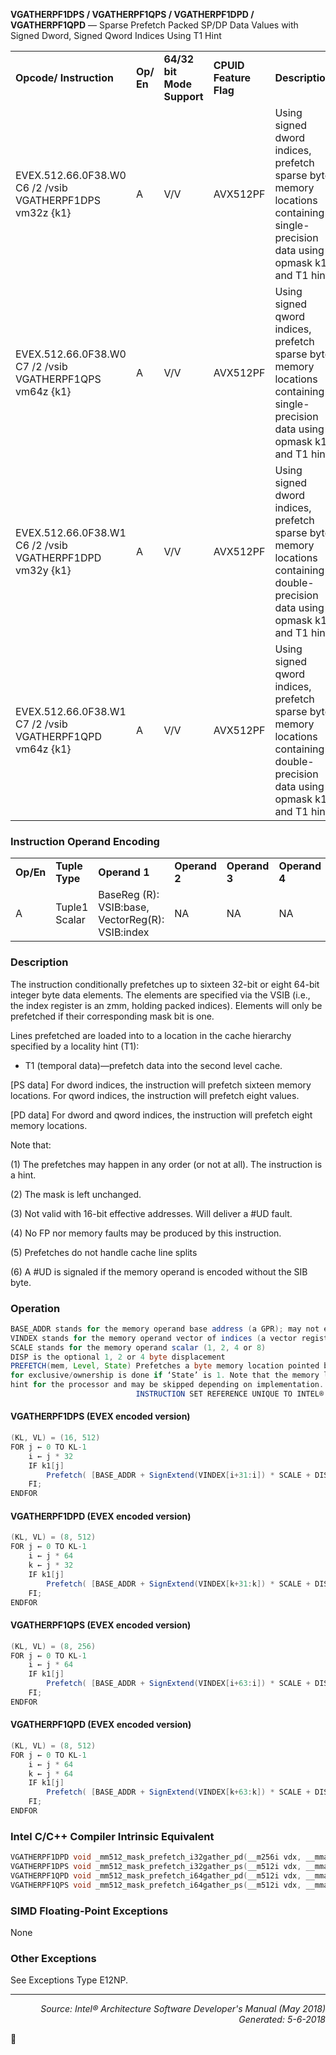 <b>VGATHERPF1DPS / VGATHERPF1QPS / VGATHERPF1DPD / VGATHERPF1QPD</b> — Sparse Prefetch Packed SP/DP Data Values with Signed Dword, Signed Qword Indices Using T1 Hint
<table>
	<tr>
		<td><b>Opcode/ Instruction</b></td>
		<td><b>Op/ En</b></td>
		<td><b>64/32 bit Mode Support</b></td>
		<td><b>CPUID Feature Flag</b></td>
		<td><b>Description</b></td>
	</tr>
	<tr>
		<td>EVEX.512.66.0F38.W0 C6 /2 /vsib VGATHERPF1DPS vm32z {k1}</td>
		<td>A</td>
		<td>V/V</td>
		<td>AVX512PF</td>
		<td>Using signed dword indices, prefetch sparse byte memory locations containing single-precision data using opmask k1 and T1 hint.</td>
	</tr>
	<tr>
		<td>EVEX.512.66.0F38.W0 C7 /2 /vsib VGATHERPF1QPS vm64z {k1}</td>
		<td>A</td>
		<td>V/V</td>
		<td>AVX512PF</td>
		<td>Using signed qword indices, prefetch sparse byte memory locations containing single-precision data using opmask k1 and T1 hint.</td>
	</tr>
	<tr>
		<td>EVEX.512.66.0F38.W1 C6 /2 /vsib VGATHERPF1DPD vm32y {k1}</td>
		<td>A</td>
		<td>V/V</td>
		<td>AVX512PF</td>
		<td>Using signed dword indices, prefetch sparse byte memory locations containing double-precision data using opmask k1 and T1 hint.</td>
	</tr>
	<tr>
		<td>EVEX.512.66.0F38.W1 C7 /2 /vsib VGATHERPF1QPD vm64z {k1}</td>
		<td>A</td>
		<td>V/V</td>
		<td>AVX512PF</td>
		<td>Using signed qword indices, prefetch sparse byte memory locations containing double-precision data using opmask k1 and T1 hint.</td>
	</tr>
</table>


### Instruction Operand Encoding
<table>
	<tr>
		<td><b>Op/En</b></td>
		<td><b>Tuple Type</b></td>
		<td><b>Operand 1</b></td>
		<td><b>Operand 2</b></td>
		<td><b>Operand 3</b></td>
		<td><b>Operand 4</b></td>
	</tr>
	<tr>
		<td>A</td>
		<td>Tuple1 Scalar</td>
		<td>BaseReg (R): VSIB:base, VectorReg(R): VSIB:index</td>
		<td>NA</td>
		<td>NA</td>
		<td>NA</td>
	</tr>
</table>


### Description
The instruction conditionally prefetches up to sixteen 32-bit or eight 64-bit integer byte data elements. The
elements are specified via the VSIB (i.e., the index register is an zmm, holding packed indices). Elements will only
be prefetched if their corresponding mask bit is one.

Lines prefetched are loaded into to a location in the cache hierarchy specified by a locality hint (T1):


 *  T1 (temporal data)—prefetch data into the second level cache.

[PS data] For dword indices, the instruction will prefetch sixteen memory locations. For qword indices, the instruction
 will prefetch eight values.

[PD data] For dword and qword indices, the instruction will prefetch eight memory locations.

Note that:

(1) The prefetches may happen in any order (or not at all). The instruction is a hint.

(2) The mask is left unchanged.

(3) Not valid with 16-bit effective addresses. Will deliver a \#UD fault.

(4) No FP nor memory faults may be produced by this instruction.

(5) Prefetches do not handle cache line splits

(6) A \#UD is signaled if the memory operand is encoded without the SIB byte.

### Operation

```java
BASE_ADDR stands for the memory operand base address (a GPR); may not exist
VINDEX stands for the memory operand vector of indices (a vector register)
SCALE stands for the memory operand scalar (1, 2, 4 or 8)
DISP is the optional 1, 2 or 4 byte displacement
PREFETCH(mem, Level, State) Prefetches a byte memory location pointed by ‘mem’ into the cache level specified by ‘Level’; a request 
for exclusive/ownership is done if ‘State’ is 1. Note that the memory location ignore cache line splits. This operation is considered a 
hint for the processor and may be skipped depending on implementation.
                            INSTRUCTION SET REFERENCE UNIQUE TO INTEL® XEON PHI™ PROCESSORS
```
#### VGATHERPF1DPS (EVEX encoded version)
```java
(KL, VL) = (16, 512)
FOR j ← 0 TO KL-1
    i ← j * 32
    IF k1[j] 
        Prefetch( [BASE_ADDR + SignExtend(VINDEX[i+31:i]) * SCALE + DISP], Level=1, RFO = 0)
    FI;
ENDFOR
```
#### VGATHERPF1DPD (EVEX encoded version)
```java
(KL, VL) = (8, 512)
FOR j ← 0 TO KL-1
    i ← j * 64
    k ← j * 32
    IF k1[j] 
        Prefetch( [BASE_ADDR + SignExtend(VINDEX[k+31:k]) * SCALE + DISP], Level=1, RFO = 0)
    FI;
ENDFOR
```
#### VGATHERPF1QPS (EVEX encoded version)
```java
(KL, VL) = (8, 256)
FOR j ← 0 TO KL-1
    i ← j * 64
    IF k1[j] 
        Prefetch( [BASE_ADDR + SignExtend(VINDEX[i+63:i]) * SCALE + DISP], Level=1, RFO = 0)
    FI;
ENDFOR
```
#### VGATHERPF1QPD (EVEX encoded version)
```java
(KL, VL) = (8, 512)
FOR j ← 0 TO KL-1
    i ← j * 64
    k ← j * 64
    IF k1[j] 
        Prefetch( [BASE_ADDR + SignExtend(VINDEX[k+63:k]) * SCALE + DISP], Level=1, RFO = 0)
    FI;
ENDFOR
```
### Intel C/C++ Compiler Intrinsic Equivalent
```c
VGATHERPF1DPD void _mm512_mask_prefetch_i32gather_pd(__m256i vdx, __mmask8 m, void * base, int scale, int hint);
VGATHERPF1DPS void _mm512_mask_prefetch_i32gather_ps(__m512i vdx, __mmask16 m, void * base, int scale, int hint);
VGATHERPF1QPD void _mm512_mask_prefetch_i64gather_pd(__m512i vdx, __mmask8 m, void * base, int scale, int hint);
VGATHERPF1QPS void _mm512_mask_prefetch_i64gather_ps(__m512i vdx, __mmask8 m, void * base, int scale, int hint);
```
### SIMD Floating-Point Exceptions
None

### Other Exceptions

See Exceptions Type E12NP.

 --- 
<p align="right"><i>Source: Intel® Architecture Software Developer's Manual (May 2018)<br>Generated: 5-6-2018</i></p>
